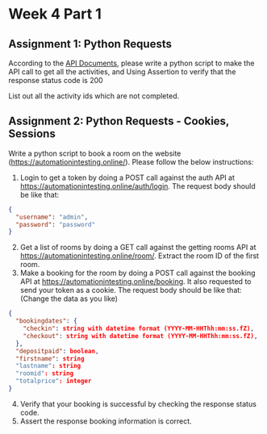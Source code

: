 # Week 4 Part 1

## Assignment 1: Python Requests

According to the [API Documents](https://fakerestapi.azurewebsites.net/index.html), please write a python script to make the API call to get all the activities, and 
Using Assertion to verify that the response status code is 200

List out all the activity ids which are not completed.

## Assignment 2: Python Requests - Cookies, Sessions

Write a python script to book a room on the website (https://automationintesting.online/). Please follow the below instructions:

1. Login to get a token by doing a POST call against the auth API at https://automationintesting.online/auth/login. The request body should be like that:
```json
{
  "username": "admin",
  "password": "password"
}
```
2. Get a list of rooms by doing a GET call against the getting rooms API at https://automationintesting.online/room/. 
Extract the room ID of the first room.
3. Make a booking for the room by doing a POST call against the booking API at https://automationintesting.online/booking. It also requested to send your token as a cookie. The request body should be like that: (Change the data as you like)
```json
{
  "bookingdates": {
    "checkin": string with datetime format (YYYY-MM-HHThh:mm:ss.fZ),
    "checkout": string with datetime format (YYYY-MM-HHThh:mm:ss.fZ),
  },
  "depositpaid": boolean,
  "firstname": string
  "lastname": string
  "roomid": string
  "totalprice": integer
}
```
4. Verify that your booking is successful by checking the response status code.
5. Assert the response booking information is correct.
